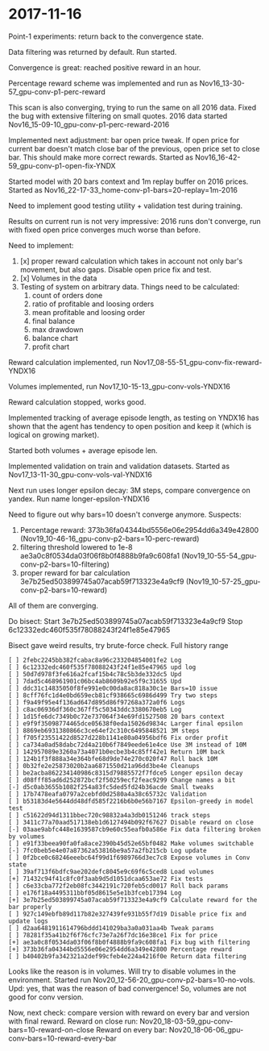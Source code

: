 # 2017-11-16

Point-1 experiments: return back to the convergence state.

Data filtering was returned by default. Run started.

Convergence is great: reached positive reward in an hour.

Percentage reward scheme was implemented and run as Nov16_13-30-57_gpu-conv-p1-perc-reward

This scan is also converging, trying to run the same on all 2016 data.
Fixed the bug with extensive filtering on small quotes. 2016 data started Nov16_15-09-10_gpu-conv-p1-perc-reward-2016

Implemented next adjustment: bar open price tweak. If open price for current bar doesn't match close bar of the previous,
open price set to close bar. This should make more correct rewards.
Started as Nov16_16-42-59_gpu-conv-p1-open-fix-YNDX 

Started model with 20 bars context and 1m replay buffer on 2016 prices.
Started as Nov16_22-17-33_home-conv-p1-bars=20-replay=1m-2016

Need to implement good testing utility + validation test during training.

Results on current run is not very impressive: 2016 runs don't converge, run with fixed open price
converges much worse than before.

Need to implement:
1. [x] proper reward calculation which takes in account not only bar's movement, but also gaps. Disable open price fix and test.
1. [x] Volumes in the data
2. Testing of system on arbitrary data. Things need to be calculated:
    1. count of orders done
    2. ratio of profitable and loosing orders
    3. mean profitable and loosing order
    4. final balance
    5. max drawdown
    6. balance chart
    7. profit chart
    
Reward calculation implemented, run Nov17_08-55-51_gpu-conv-fix-reward-YNDX16   

Volumes implemented, run Nov17_10-15-13_gpu-conv-vols-YNDX16

Reward calculation stopped, works good. 

Implemented tracking of average episode length, as testing on YNDX16 has shown that the agent has tendency to open 
position and keep it (which is logical on growing market).

Started both volumes + average episode len.

Implemented validation on train and validation datasets.
Started as Nov17_13-11-30_gpu-conv-vols-val-YNDX16

Next run uses longer epsilon decay: 3M steps, compare convergence on yandex. Run name longer-epsilon-YNDX16

Need to figure out why bars=10 doesn't converge anymore. Suspects:
1. Percentage reward: 373b36fa04344bd5556e06e2954dd6a349e42800 (Nov19_10-46-16_gpu-conv-p2-bars=10-perc-reward)
2. filtering threshold lowered to 1e-8 ae3a0c8f0534da03f06f8b0f4888b9fa9c608fa1 (Nov19_10-55-54_gpu-conv-p2-bars=10-filtering)
3. proper reward for bar calculation 3e7b25ed503899745a07acab59f713323e4a9cf9 (Nov19_10-57-25_gpu-conv-p2-bars=10-reward)

All of them are converging.

Do bisect:
Start 3e7b25ed503899745a07acab59f713323e4a9cf9
Stop 6c12332edc460f535f78088243f24f1e85e47965


Bisect gave weird results, try brute-force check. Full history range
```text
[ ] 2febc2245bb382fcabac8a96c233204854001fe2 Log
[ ] 6c12332edc460f535f78088243f24f1e85e47965 upd log
[ ] 50d7d978f3fe616a2fcaf15b4c78c5b3de332dc5 Upd
[ ] 7dad5c468961901c06bc4ab8609b92e5f9c31655 Upd
[ ] ddc31c14835050f8fe991e0c00da8ac818a30c1e Bars=10 issue
[ ] 8cff76fc1d4e0bd659ecb81cf938665c6986d499 Try two steps
[ ] f9a49f95e4f136ad647d895d86f97268a372a0f6 Logs
[ ] c8ac06936df360c367ff5c50343ddc3380670eb5 Log
[ ] 1d15fe6dc7349b0c72e737064f34e69fd1527508 20 bars context
[ ] e9f9f35098774465dce05638f0eda15026d9834c Larger final epsilon
[ ] 8869eb6931380866c3ce64ef2c310c6495848521 3M steps
[ ] f705f23551422d8527d228b1141e80a04956bdf6 Fix order profit
[ ] ca734a0ad58dabc72d4a210b6f7849eede61e4ce Use 3M instead of 10M
[ ] 142957089e3260a73a4071b0ecbe3b4c85ff42e1 Return 10M back
[ ] 124b1f3f888a34e364bfe68d9de74e270c020f47 Roll back 10M
[ ] 0b32fe2e25873020b2aa6871550d21a96dd3be4e Cleanups
[ ] be2acba862234140986c8315d79885572f7fdce5 Longer epsilon decay
[ ] d08fff85ad6d252872bcf2f50259ecf2feac9299 Change names a bit
[-] d5c0ab3655b1082f254a83fc5ded5fd24b36acde Small tweaks
[ ] 17b7478eafa0797a2cebfd0d2580a4a38c65732c Validation
[ ] b53183d4e5644dd48dfd585f2216b6b0e56b7167 Epsilon-greedy in model test
[ ] c51622d94d1311bbec720c98832a4a3db0151246 track steps
[ ] 3411c77a70aad517138eb1d6127494b092f67627 Disable reward on close
[-] 03aae9abfc448e1639587cb9e60c55eafb0a586e Fix data filtering broken by volumes
[ ] e91f33beea90fa0fa8ace2390b45d52e65bf0482 Make volumes switchable
[-] 7fc0beb5e4e07a87362a53816be9a57a2fb215cb Log update
[ ] 0f2bce0c68246eeebc64f99d1f6989766d3ec7c8 Expose volumes in Conv state
[ ] 39af713f6bdfc9ae202defc8045e9c69f6c5ced8 Load volumes
[+] 71432c94f41c8fc0f3aab9d5d1051dcaa653ae72 Fix tests
[ ] c6e33cba772f2eb08fc3442191c720feb5cd0017 Roll back params
[ ] e176f18a4495311bbf05d8615e5e1b3fceb17394 Log
[+] 3e7b25ed503899745a07acab59f713323e4a9cf9 Calculate reward for the bar properly
[ ] 927c149ebfb89d117b82e327439fe931b55f7d19 Disable price fix and update logs
[ ] d2aa6481911614796bddd141029ba3a0a031aa4b Tweak params
[ ] 78281f35a41b2f6f76cfc73e7a26f7dc16e38ce1 Fix for price
[+] ae3a0c8f0534da03f06f8b0f4888b9fa9c608fa1 Fix bug with filtering
[+] 373b36fa04344bd5556e06e2954dd6a349e42800 Percentage reward
[ ] b40402b9fa342321a2def99cfeb4e224a4216f0e Return data filtering
```

Looks like the reason is in volumes. Will try to disable volumes in the environment.
Started run Nov20_12-56-20_gpu-conv-p2-bars=10-no-vols. Upd: yes, that was the reason of bad convergence!
So, volumes are not good for conv version.

Now, next check: compare version with reward on every bar and version with final reward.
Reward on close run: Nov20_18-03-59_gpu-conv-bars=10-reward-on-close
Reward on every bar: Nov20_18-06-06_gpu-conv-bars=10-reward-every-bar 
